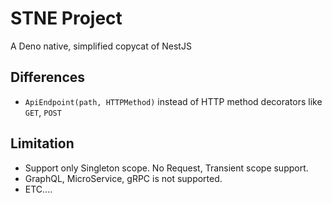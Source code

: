 # STNE Project

A Deno native, simplified copycat of NestJS

## Differences

- `ApiEndpoint(path, HTTPMethod)` instead of HTTP method decorators like `GET`, `POST`

## Limitation

- Support only Singleton scope. No Request, Transient scope support.
- GraphQL, MicroService, gRPC is not supported.
- ETC....
